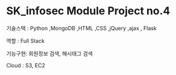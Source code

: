 # SK_infosec Module Project no.4
<p> 기술스택 : Python ,MongoDB ,HTML ,CSS ,jQuery ,ajax , Flask </p>
<p> 역할 : Full Stack</p>
<p> 기능구현: 회원정보 검색, 해시태그 검색</p>
<p> Cloud : S3, EC2 </p>
